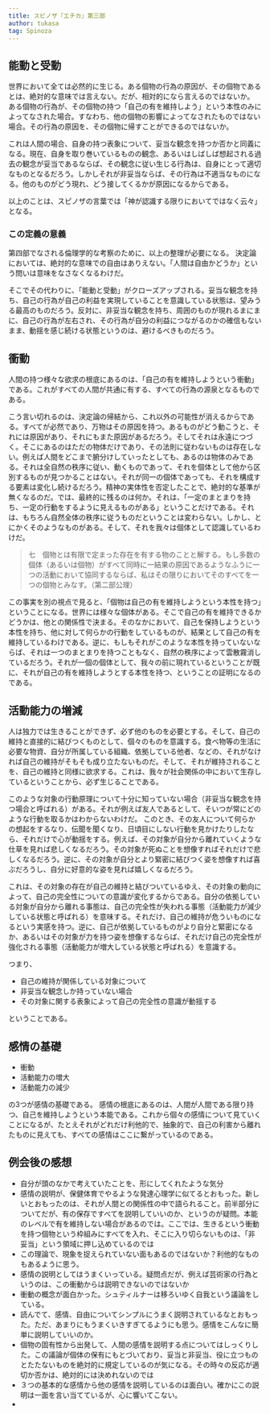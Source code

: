 ```yaml
---
title: スピノザ『エチカ』第三部
author: tukasa
tag: Spinoza
---
```

## 能動と受動

世界において全ては必然的に生じる。ある個物の行為の原因が、その個物であるとは、絶対的な意味では言えない。だが、相対的になら言えるのではないか。 ある個物の行為が、その個物の持つ「自己の有を維持しよう」という本性のみによってなされた場合。すなわち、他の個物の影響によってなされたものではない場合。その行為の原因を、その個物に帰すことができるのではないか。

これは人間の場合、自身の持つ表象について、妥当な観念を持つか否かと同義になる。現在、自身を取り巻いているものの観念、あるいはしばしば想起される過去の観念が妥当であるならば、その観念に従い生じる行為は、自身にとって適切なものとなるだろう。しかしそれが非妥当ならば、その行為は不適当なものになる。他のものがどう現れ、どう接してくるかが原因になるからである。

以上のことは、スピノザの言葉では「神が認識する限りにおいてではなく云々」となる。

### この定義の意義

第四部でなされる倫理学的な考察のために、以上の整理が必要になる。 決定論においては、絶対的な意味での自由はありえない。「人間は自由かどうか」という問いは意味をなさなくなるわけだ。

そこでその代わりに、「能動と受動」がクローズアップされる。妥当な観念を持ち、自己の行為が自己の利益を実現していることを意識している状態は、望みうる最高のものだろう。反対に、非妥当な観念を持ち、周囲のものが現れるまにまに、自己の行為が左右され、その行為が自分の利益につながるのかの確信もないまま、動揺を感じ続ける状態というのは、避けるべきものだろう。

## 衝動

人間の持つ様々な欲求の根底にあるのは、「自己の有を維持しようという衝動」である。これがすべての人間が共通に有する、すべての行為の源泉となるものである。

こう言い切れるのは、決定論の帰結から、これ以外の可能性が消えるからである。すべてが必然であり、万物はその原因を持つ。あるものがどう動こうと、それには原因があり、それにもまた原因があるだろう。そしてそれは永遠につづく。そこにあるのはただの物体だけであり、その法則に従わないものは存在しない。例えば人間をどこまで腑分けしていったとしても、あるのは物体のみである。それは全自然の秩序に従い、動くものであって、それを個体として他から区別するものが見つかることはない。それが同一の個体であっても、それを構成する要素は変化し続けるだろう。精神の実体性を否定したことで、絶対的な基準が無くなるのだ。では、最終的に残るのは何か。それは、「一定のまとまりを持ち、一定の行動をするように見えるものがある」ということだけである。それは、もちろん自然全体の秩序に従うものだということは変わらない。しかし、とにかくそのようなものがある。そして、それを我々は個体として認識しているわけだ。

>七　個物とは有限で定まった存在を有する物のことと解する。もし多数の個体（あるいは個物）がすべて同時に一結果の原因であるようなふうに一つの活動において協同するならば、私はその限りにおいてそのすべてを一つの個物とみなす。（第二部公理）

この事実を別の視点で見ると、「個物は自己の有を維持しようという本性を持つ」ということになる。世界には様々な個体がある。そこで自己の有を維持できるかどうかは、他との関係性で決まる。そのなかにおいて、自己を保持しようという本性を持ち、他に対して何らかの行動をしているものが、結果として自己の有を維持しているわけである。逆に、もしもそれがこのような本性を持っていないならば、それは一つのまとまりを持つこともなく、自然の秩序によって雲散霧消しているだろう。それが一個の個体として、我々の前に現れているということが既に、それが自己の有を維持しようとする本性を持つ、ということの証明になるのである。

## 活動能力の増減

人は独力では生きることができず、必ず他のものを必要とする。そして、自己の維持と直接的に結びつくものとして、個々のものを意識する。食べ物等の生活に必要な物資、自分が所属している組織、依拠している他者、などの、それがなければ自己の維持がそもそも成り立たないものだ。そして、それが維持されることを、自己の維持と同様に欲求する。これは、我々が社会関係の中において生存しているということから、必ず生じることである。

このような対象の行動原理について十分に知っていない場合（非妥当な観念を持つ場合と呼ばれる）がある。それが例えば友人であるとして、そいつが常にどのような行動を取るかはわからないわけだ。 このとき、その友人について何らかの想起をするなり、伝聞を聞くなり、日頃目にしない行動を見かけたりしたなら、それだけで心が動揺をする。例えば、その対象が自分から離れていくような仕草を見れば悲しくなるだろう。その対象が死ぬことを想像すればそれだけで悲しくなるだろう。逆に、その対象が自分とより緊密に結びつく姿を想像すれば喜ぶだろうし、自分に好意的な姿を見れば嬉しくなるだろう。

これは、その対象の存在が自己の維持と結びついているゆえ、その対象の動向によって、自己の完全性についての意識が変化するからである。自分の依拠している対象が自分から離れる事態は、自己の完全性が失われる事態（活動能力が減少している状態と呼ばれる）を意味する。それだけ、自己の維持が危ういものになるという実感を持つ。逆に、自己が依拠しているものがより自分と緊密になるか、あるいはその対象が力を持つ姿を想像するならば、それだけ自己の完全性が強化される事態（活動能力が増大している状態と呼ばれる）を意識する。

つまり、

- 自己の維持が関係している対象について
- 非妥当な観念しか持っていない場合
- その対象に関する表象によって自己の完全性の意識が動揺する

ということである。

## 感情の基礎

- 衝動
- 活動能力の増大
- 活動能力の減少

の3つが感情の基礎である。 感情の根底にあるのは、人間が人間である限り持つ、自己を維持しようという本能である。これから個々の感情について見ていくことになるが、たとえそれがどれだけ利他的で、抽象的で、自己の利害から離れたものに見えても、すべての感情はここに繋がっているのである。

## 例会後の感想

- 自分が頭のなかで考えていたことを、形にしてくれたような気分
- 感情の説明が、保健体育でやるような発達心理学に似てるとおもった。新しいとおもったのは、それが人間との関係性の中で語られること。前半部分についてだが、有の保存ですべてを説明していいのか、というのが疑問。本能のレベルで有を維持しない場合があるのでは。ここでは、生きるという衝動を持つ個物という枠組みにすべてを入れ、そこに入り切らないものは、「非妥当」という領域に押し込めているのでは
- この理論で、現象を捉えられていない面もあるのではないか？利他的なものもあるように思う。
- 感情の説明としてはうまくいっている。疑問点だが、例えば芸術家の行為というのは、この衝動からは説明できないのではないか
- 衝動の概念が面白かった。シュティルナーは移ろいゆく自我という議論をしている。
- 読んでて、感情、自由についてシンプルにうまく説明されているなとおもった。ただ、あまりにもうまくいきすぎてるようにも思う。感情をこんなに簡単に説明していいのか。
- 個物の固有性から出発して、人間の感情を説明する点についてはしっくりした。この議論が個体の保有にもとづいており、妥当と非妥当、役に立つものとたたないものを絶対的に規定しているのが気になる。その時々の反応が適切か否かは、絶対的には決めれないのでは
- ３つの基本的な感情から他の感情を説明しているのは面白い。確かにこの説明は一面を言い当てているが、心に響いてこない。
- 